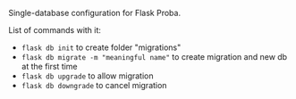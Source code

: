 Single-database configuration for Flask Proba.

List of commands with it:
- `flask db init` to create folder "migrations"
- `flask db migrate -m "meaningful name"` to create migration and new db at the first time
- `flask db upgrade` to allow migration
- `flask db downgrade` to cancel migration
